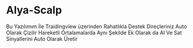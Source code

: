 # Alya-Scalp
Bu Yazılımım İle Traidingview üzerinden  Rahatlıkla  Destek Direçleriniz Auto Olarak Çizilir Hareketli Ortalamalarda Aynı  Şekilde Ek  Olarak da  Al  Ve Sat Sinyallerini Auto Olarak Üretir
